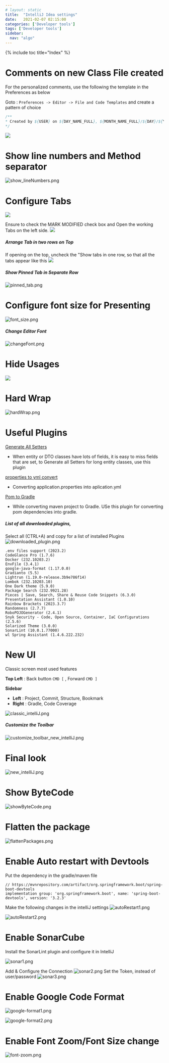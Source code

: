 ```yaml
---
# layout: static
title:  "IntelliJ Idea settings"
date:   2021-02-07 02:15:00
categories: ['Developer tools']
tags: ['Developer tools']
sidebar:
  nav: "algo"
---
```


{% include toc title="Index" %}

# Comments on new Class File created

For the personalized comments, use the following the template in the Preferences as below

Goto : `Preferences -> Editor -> File and Code Templates` and create a pattern of choice

```java
/**
* Created by ${USER} on ${DAY_NAME_FULL}, ${MONTH_NAME_FULL}/${DAY}/${YEAR} at ${TIME}
*/
```

![](/assets/images/intelliJ/intelliJ.png)

# Show line numbers and Method separator
![show_lineNumbers.png](..%2F..%2Fassets%2Fimages%2FintelliJ%2Fshow_lineNumbers.png)

# Configure Tabs
![](/assets/images/intelliJ/2lineTabs.png)

Ensure to check the MARK MODIFIED check box and Open the working Tabs on the left side.
![](/assets/images/intelliJ/tabsLeft.png)

##### Arrange Tab in two rows on Top
If opening on the top, uncheck the "Show tabs in one row, so that all the tabs appear like this
![](/assets/images/intelliJ/oneRowTab.png)

##### Show Pinned Tab in Separate Row
![pinned_tab.png](..%2F..%2Fassets%2Fimages%2FintelliJ%2Fpinned_tab.png)

# Configure font size for Presenting
![font_size.png](..%2F..%2Fassets%2Fimages%2FintelliJ%2Ffont_size.png)

##### Change Editor Font
![changeFont.png](..%2F..%2Fassets%2Fimages%2FintelliJ%2FchangeFont.png)

# Hide Usages
![](/assets/images/intelliJ/hideUsages.png)

# Hard Wrap
![hardWrap.png](..%2F..%2Fassets%2Fimages%2FintelliJ%2FhardWrap.png)

# Useful Plugins

[Generate All Setters](https://plugins.jetbrains.com/plugin/9360-generateallsetter)
* When entity or DTO classes have lots of fields, it is easy to miss fields that are set,
to Generate all Setters for long entity classes, use this plugin

[properties to yml convert](https://plugins.jetbrains.com/plugin/8000-properties-to-yaml-converter)
* Converting application.properties into aplication.yml

[Pom to Gradle](https://plugins.jetbrains.com/plugin/7937-gradle-dependencies-formatter)
* While converting maven project to Gradle. USe this plugin for converting pom dependencies into gradle.

##### List of all downloaded plugins, 

Select all (CTRL+A) and copy for a list of installed Plugins
![downloaded_plugin.png](..%2F..%2Fassets%2Fimages%2FintelliJ%2Fdownloaded_plugin.png)


```log
.env files support (2023.2)
CodeGlance Pro (1.7.6)
Docker (232.10203.2)
EnvFile (3.4.1)
google-java-format (1.17.0.0)
Gradianto (5.5)
Lightrun (1.19.0-release.3b9e786f14)
Lombok (232.10203.10)
One Dark theme (5.9.0)
Package Search (232.9921.28)
Pieces | Save, Search, Share & Reuse Code Snippets (6.3.0)
Presentation Assistant (1.0.10)
Rainbow Brackets (2023.3.7)
Randomness (2.7.7)
RoboPOJOGenerator (2.4.1)
Snyk Security - Code, Open Source, Container, IaC Configurations (2.5.6)
Solarized Theme (3.0.0)
SonarLint (10.0.1.77000)
wl Spring Assistant (1.4.6.222.232)
```

# New UI

Classic screen most used features

**Top Left** : Back button `CMD [` , Forward `CMD ]`

**Sidebar**
* **Left** : Project, Commit, Structure, Bookmark
* **Right** : Gradle, Code Coverage

![classic_intelliJ.png](..%2F..%2Fassets%2Fimages%2FintelliJ%2Fclassic_intelliJ.png)

##### Customize the Toolbar
![customize_toolbar_new_intelliJ.png](..%2F..%2Fassets%2Fimages%2FintelliJ%2Fcustomize_toolbar_new_intelliJ.png)

# Final look 
![new_intelliJ.png](..%2F..%2Fassets%2Fimages%2FintelliJ%2Fnew_intelliJ.png)


# Show ByteCode
![showByteCode.png](..%2F..%2Fassets%2Fimages%2FintelliJ%2FshowByteCode.png)

# Flatten the package
![flattenPackages.png](..%2F..%2Fassets%2Fimages%2FintelliJ%2FflattenPackages.png)

# Enable Auto restart with Devtools

Put the dependency in the gradle/maven file

```shell
// https://mvnrepository.com/artifact/org.springframework.boot/spring-boot-devtools
implementation group: 'org.springframework.boot', name: 'spring-boot-devtools', version: '3.2.3'
```
Make the following changes in the intelliJ settings
![autoRestart1.png](..%2F..%2Fassets%2Fimages%2FintelliJ%2FautoRestart1.png)

![autoRestart2.png](..%2F..%2Fassets%2Fimages%2FintelliJ%2FautoRestart2.png)

# Enable SonarCube
Install the SonarLint plugin and configure it in IntelliJ

![sonar1.png](..%2F..%2Fassets%2Fimages%2FintelliJ%2Fsonar1.png)

Add & Configure the Connection
![sonar2.png](..%2F..%2Fassets%2Fimages%2FintelliJ%2Fsonar2.png)
Set the Token, instead of user/password
![sonar3.png](..%2F..%2Fassets%2Fimages%2FintelliJ%2Fsonar3.png)

# Enable Google Code Format
![google-format1.png](..%2F..%2Fassets%2Fimages%2FintelliJ%2Fgoogle-format1.png)

![google-format2.png](..%2F..%2Fassets%2Fimages%2FintelliJ%2Fgoogle-format2.png)

# Enable Font Zoom/Font Size change
![font-zoom.png](..%2F..%2Fassets%2Fimages%2FintelliJ%2Ffont-zoom.png)
